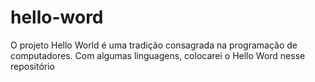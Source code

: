 # hello-word
O projeto Hello World é uma tradição consagrada na programação de computadores. Com algumas linguagens, colocarei o Hello Word nesse repositório
